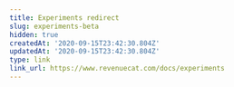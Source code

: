 ```yaml
---
title: Experiments redirect
slug: experiments-beta
hidden: true
createdAt: '2020-09-15T23:42:30.804Z'
updatedAt: '2020-09-15T23:42:30.804Z'
type: link
link_url: https://www.revenuecat.com/docs/experiments
---
```

